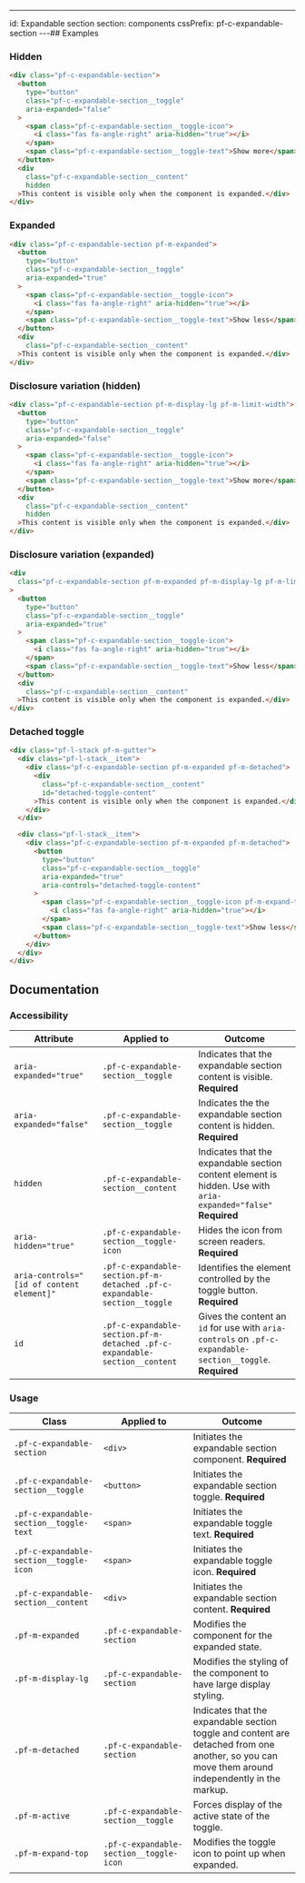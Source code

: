 ---
id: Expandable section
section: components
cssPrefix: pf-c-expandable-section
---## Examples

### Hidden

```html
<div class="pf-c-expandable-section">
  <button
    type="button"
    class="pf-c-expandable-section__toggle"
    aria-expanded="false"
  >
    <span class="pf-c-expandable-section__toggle-icon">
      <i class="fas fa-angle-right" aria-hidden="true"></i>
    </span>
    <span class="pf-c-expandable-section__toggle-text">Show more</span>
  </button>
  <div
    class="pf-c-expandable-section__content"
    hidden
  >This content is visible only when the component is expanded.</div>
</div>

```

### Expanded

```html
<div class="pf-c-expandable-section pf-m-expanded">
  <button
    type="button"
    class="pf-c-expandable-section__toggle"
    aria-expanded="true"
  >
    <span class="pf-c-expandable-section__toggle-icon">
      <i class="fas fa-angle-right" aria-hidden="true"></i>
    </span>
    <span class="pf-c-expandable-section__toggle-text">Show less</span>
  </button>
  <div
    class="pf-c-expandable-section__content"
  >This content is visible only when the component is expanded.</div>
</div>

```

### Disclosure variation (hidden)

```html
<div class="pf-c-expandable-section pf-m-display-lg pf-m-limit-width">
  <button
    type="button"
    class="pf-c-expandable-section__toggle"
    aria-expanded="false"
  >
    <span class="pf-c-expandable-section__toggle-icon">
      <i class="fas fa-angle-right" aria-hidden="true"></i>
    </span>
    <span class="pf-c-expandable-section__toggle-text">Show more</span>
  </button>
  <div
    class="pf-c-expandable-section__content"
    hidden
  >This content is visible only when the component is expanded.</div>
</div>

```

### Disclosure variation (expanded)

```html
<div
  class="pf-c-expandable-section pf-m-expanded pf-m-display-lg pf-m-limit-width"
>
  <button
    type="button"
    class="pf-c-expandable-section__toggle"
    aria-expanded="true"
  >
    <span class="pf-c-expandable-section__toggle-icon">
      <i class="fas fa-angle-right" aria-hidden="true"></i>
    </span>
    <span class="pf-c-expandable-section__toggle-text">Show less</span>
  </button>
  <div
    class="pf-c-expandable-section__content"
  >This content is visible only when the component is expanded.</div>
</div>

```

### Detached toggle

```html
<div class="pf-l-stack pf-m-gutter">
  <div class="pf-l-stack__item">
    <div class="pf-c-expandable-section pf-m-expanded pf-m-detached">
      <div
        class="pf-c-expandable-section__content"
        id="detached-toggle-content"
      >This content is visible only when the component is expanded.</div>
    </div>
  </div>

  <div class="pf-l-stack__item">
    <div class="pf-c-expandable-section pf-m-expanded pf-m-detached">
      <button
        type="button"
        class="pf-c-expandable-section__toggle"
        aria-expanded="true"
        aria-controls="detached-toggle-content"
      >
        <span class="pf-c-expandable-section__toggle-icon pf-m-expand-top">
          <i class="fas fa-angle-right" aria-hidden="true"></i>
        </span>
        <span class="pf-c-expandable-section__toggle-text">Show less</span>
      </button>
    </div>
  </div>
</div>

```

## Documentation

### Accessibility

| Attribute                                 | Applied to                                                                 | Outcome                                                                                                        |
| ----------------------------------------- | -------------------------------------------------------------------------- | -------------------------------------------------------------------------------------------------------------- |
| `aria-expanded="true"`                    | `.pf-c-expandable-section__toggle`                                         | Indicates that the expandable section content is visible. **Required**                                         |
| `aria-expanded="false"`                   | `.pf-c-expandable-section__toggle`                                         | Indicates the the expandable section content is hidden. **Required**                                           |
| `hidden`                                  | `.pf-c-expandable-section__content`                                        | Indicates that the expandable section content element is hidden. Use with `aria-expanded="false"` **Required** |
| `aria-hidden="true"`                      | `.pf-c-expandable-section__toggle-icon`                                    | Hides the icon from screen readers. **Required**                                                               |
| `aria-controls="[id of content element]"` | `.pf-c-expandable-section.pf-m-detached .pf-c-expandable-section__toggle`  | Identifies the element controlled by the toggle button. **Required**                                           |
| `id`                                      | `.pf-c-expandable-section.pf-m-detached .pf-c-expandable-section__content` | Gives the content an `id` for use with `aria-controls` on `.pf-c-expandable-section__toggle`. **Required**     |

### Usage

| Class                                   | Applied to                              | Outcome                                                                                                                                          |
| --------------------------------------- | --------------------------------------- | ------------------------------------------------------------------------------------------------------------------------------------------------ |
| `.pf-c-expandable-section`              | `<div>`                                 | Initiates the expandable section component. **Required**                                                                                         |
| `.pf-c-expandable-section__toggle`      | `<button>`                              | Initiates the expandable section toggle. **Required**                                                                                            |
| `.pf-c-expandable-section__toggle-text` | `<span>`                                | Initiates the expandable toggle text. **Required**                                                                                               |
| `.pf-c-expandable-section__toggle-icon` | `<span>`                                | Initiates the expandable toggle icon. **Required**                                                                                               |
| `.pf-c-expandable-section__content`     | `<div>`                                 | Initiates the expandable section content. **Required**                                                                                           |
| `.pf-m-expanded`                        | `.pf-c-expandable-section`              | Modifies the component for the expanded state.                                                                                                   |
| `.pf-m-display-lg`                      | `.pf-c-expandable-section`              | Modifies the styling of the component to have large display styling.                                                                             |
| `.pf-m-detached`                        | `.pf-c-expandable-section`              | Indicates that the expandable section toggle and content are detached from one another, so you can move them around independently in the markup. |
| `.pf-m-active`                          | `.pf-c-expandable-section__toggle`      | Forces display of the active state of the toggle.                                                                                                |
| `.pf-m-expand-top`                      | `.pf-c-expandable-section__toggle-icon` | Modifies the toggle icon to point up when expanded.                                                                                              |
